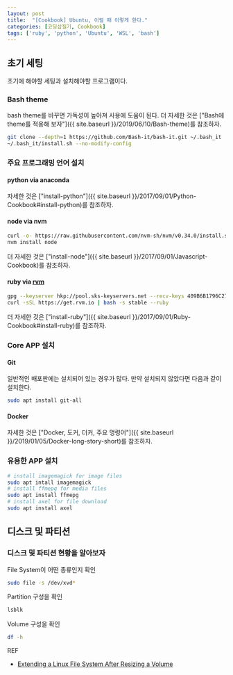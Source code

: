 ```yaml
---
layout: post
title:  "[Cookbook] Ubuntu, 이럴 때 이렇게 한다."
categories: [코딩삽질기, Cookbook]
tags: ['ruby', 'python', 'Ubuntu', 'WSL', 'bash']
---
```


## 초기 세팅

초기에 해야할 세팅과 설치해야할 프로그램이다.

### Bash theme

bash theme를 바꾸면 가독성이 높아져 사용에 도움이 된다. 더 자세한 것은 ["Bash에 theme를 적용해 보자"]({{ site.baseurl }}/2019/06/10/Bash-theme)를 참조하자.

```bash
git clone --depth=1 https://github.com/Bash-it/bash-it.git ~/.bash_it
~/.bash_it/install.sh --no-modify-config
```

### 주요 프로그래밍 언어 설치

#### python via anaconda

자세한 것은 ["install-python"]({{ site.baseurl }}/2017/09/01/Python-Cookbook#install-python)를 참조하자.

#### node via nvm

```bash
curl -o- https://raw.githubusercontent.com/nvm-sh/nvm/v0.34.0/install.sh | bash
nvm install node
```

더 자세한 것은 ["install-node"]({{ site.baseurl }}/2017/09/01/Javascript-Cookbook)를 참조하자.

#### ruby via [rvm](https://rvm.io/)

```bash
gpg --keyserver hkp://pool.sks-keyservers.net --recv-keys 409B6B1796C275462A1703113804BB82D39DC0E3 7D2BAF1CF37B13E2069D6956105BD0E739499BDB
curl -sSL https://get.rvm.io | bash -s stable --ruby
```

더 자세한 것은 ["install-ruby"]({{ site.baseurl }}/2017/09/01/Ruby-Cookbook#install-ruby)를 참조하자.

### Core APP 설치

#### Git

일반적인 배포판에는 설치되어 있는 경우가 많다. 만약 설치되지 않았다면 다음과 같이 설치한다.

```bash
sudo apt install git-all
```

#### Docker

자세한 것은 ["Docker, 도커, 더커, 주요 명령어"]({{ site.baseurl }}/2019/01/05/Docker-long-story-short)를 참조하자.

### 유용한 APP 설치

```bash
# install imagemagick for image files
sudo apt intall imagemagick
# install ffmepg for media files
sudo apt install ffmepg
# install axel for file download
sudo apt install axel
```

## 디스크 및 파티션

### 디스크 및 파티션 현황을 알아보자

File System이 어떤 종류인지 확인

```bash
sudo file -s /dev/xvd*
```

Partition 구성을 확인

```bash
lsblk
```

Volume 구성을 확인

```bash
df -h
```

REF

* [Extending a Linux File System After Resizing a Volume](https://docs.aws.amazon.com/AWSEC2/latest/UserGuide/recognize-expanded-volume-linux.html)
